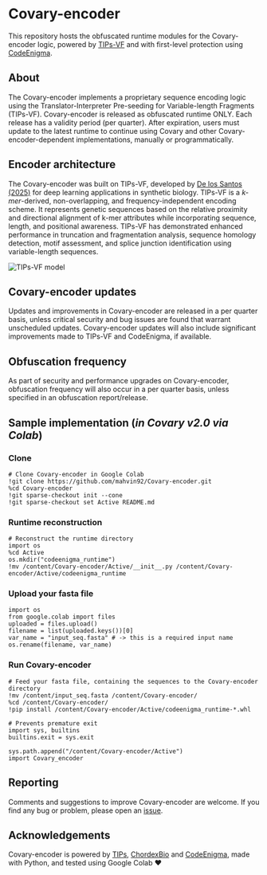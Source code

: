 # Covary-encoder
This repository hosts the obfuscated runtime modules for the Covary-encoder logic, powered by [TIPs-VF](https://github.com/mahvin92/TIPs-VF) and with first-level protection using [CodeEnigma](https://github.com/KrishnanSG/codeenigma).

## About
The Covary-encoder implements a proprietary sequence encoding logic using the Translator-Interpreter Pre-seeding for Variable-length Fragments (TIPs-VF). Covary-encoder is released as obfuscated runtime ONLY. Each release has a validity period (per quarter). After expiration, users must update to the latest runtime to continue using Covary and other Covary-encoder-dependent implementations, manually or programmatically.

## Encoder architecture
The Covary-encoder was built on TIPs-VF, developed by [De los Santos (2025)](https://doi.org/10.1101/2025.02.15.637782) for deep learning applications in synthetic biology. TIPs-VF is a _k-mer_-derived, non-overlapping, and frequency-independent encoding scheme. It represents genetic sequences based on the relative proximity and directional alignment of k-mer attributes while incorporating sequence, length, and positional awareness. TIPs-VF has demonstrated enhanced performance in truncation and fragmentation analysis, sequence homology detection, motif assessment, and splice junction identification using variable-length sequences.

![TIPs-VF model](https://github.com/user-attachments/assets/c4cee570-48e9-4d5a-9ed5-e2ef9e87b100)

## Covary-encoder updates
Updates and improvements in Covary-encoder are released in a per quarter basis, unless critical security and bug issues are found that warrant unscheduled updates. Covary-encoder updates will also include significant improvements made to TIPs-VF and CodeEnigma, if available.

## Obfuscation frequency
As part of security and performance upgrades on Covary-encoder, obfuscation frequency will also occur in a per quarter basis, unless specified in an obfuscation report/release.

## Sample implementation (_in Covary v2.0 via Colab_)
### Clone
 ```
# Clone Covary-encoder in Google Colab
!git clone https://github.com/mahvin92/Covary-encoder.git
%cd Covary-encoder
!git sparse-checkout init --cone
!git sparse-checkout set Active README.md
 ``` 
### Runtime reconstruction
 ```
# Reconstruct the runtime directory
import os
%cd Active
os.mkdir("codeenigma_runtime")
!mv /content/Covary-encoder/Active/__init__.py /content/Covary-encoder/Active/codeenigma_runtime
 ```
### Upload your fasta file
```
import os
from google.colab import files
uploaded = files.upload()
filename = list(uploaded.keys())[0]
var_name = "input_seq.fasta" # -> this is a required input name
os.rename(filename, var_name)
```
### Run Covary-encoder
 ```
# Feed your fasta file, containing the sequences to the Covary-encoder directory
!mv /content/input_seq.fasta /content/Covary-encoder/
%cd /content/Covary-encoder/
!pip install /content/Covary-encoder/Active/codeenigma_runtime-*.whl

# Prevents premature exit
import sys, builtins
builtins.exit = sys.exit

sys.path.append("/content/Covary-encoder/Active")
import Covary_encoder
 ```

## Reporting
Comments and suggestions to improve Covary-encoder are welcome. If you find any bug or problem, please open an [issue](https://github.com/mahvin92/Covary-encoder/issues/new).

## Acknowledgements
Covary-encoder is powered by [TIPs](https://tips.chordexbio.com/), [ChordexBio](https://chordexbio.com/) and [CodeEnigma](https://github.com/KrishnanSG/codeenigma), made with Python, and tested using Google Colab ❤️
